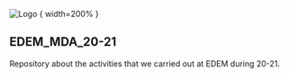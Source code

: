 ![Logo](https://n3m5z7t4.rocketcdn.me/wp-content/plugins/edem-shortcodes/public/img/logo-Edem.png) { width=200% }

## EDEM_MDA_20-21
Repository about the activities that we carried out at EDEM during 20-21.
